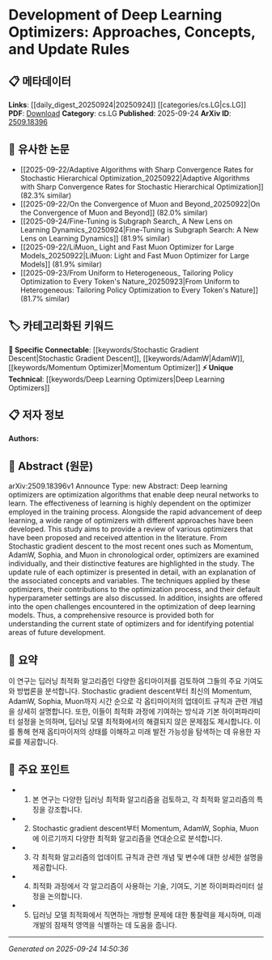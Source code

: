 <!-- KEYWORD_LINKING_METADATA:
{
  "processed_timestamp": "2025-09-24T14:50:36.426929",
  "vocabulary_version": "1.0",
  "selected_keywords": [
    "Deep Learning Optimizers",
    "Stochastic Gradient Descent",
    "AdamW",
    "Momentum Optimizer"
  ],
  "rejected_keywords": [],
  "similarity_scores": {
    "Deep Learning Optimizers": 0.78,
    "Stochastic Gradient Descent": 0.82,
    "AdamW": 0.8,
    "Momentum Optimizer": 0.79
  },
  "extraction_method": "AI_prompt_based",
  "budget_applied": true,
  "candidates_json": {
    "candidates": [
      {
        "surface": "Deep Learning Optimizers",
        "canonical": "Deep Learning Optimizers",
        "aliases": [
          "Optimization Algorithms for Deep Learning"
        ],
        "category": "unique_technical",
        "rationale": "This term encapsulates the focus of the paper and connects to various optimization techniques in deep learning.",
        "novelty_score": 0.65,
        "connectivity_score": 0.75,
        "specificity_score": 0.8,
        "link_intent_score": 0.78
      },
      {
        "surface": "Stochastic Gradient Descent",
        "canonical": "Stochastic Gradient Descent",
        "aliases": [
          "SGD"
        ],
        "category": "specific_connectable",
        "rationale": "A foundational optimization algorithm widely used in deep learning, facilitating connections to other optimization methods.",
        "novelty_score": 0.4,
        "connectivity_score": 0.85,
        "specificity_score": 0.7,
        "link_intent_score": 0.82
      },
      {
        "surface": "AdamW",
        "canonical": "AdamW",
        "aliases": [
          "Adam with Weight Decay"
        ],
        "category": "specific_connectable",
        "rationale": "A popular variant of the Adam optimizer, relevant for discussions on regularization in deep learning.",
        "novelty_score": 0.55,
        "connectivity_score": 0.78,
        "specificity_score": 0.72,
        "link_intent_score": 0.8
      },
      {
        "surface": "Momentum",
        "canonical": "Momentum Optimizer",
        "aliases": [
          "Momentum"
        ],
        "category": "specific_connectable",
        "rationale": "A key concept in optimization that enhances convergence speed, linking to various optimizer discussions.",
        "novelty_score": 0.45,
        "connectivity_score": 0.83,
        "specificity_score": 0.68,
        "link_intent_score": 0.79
      }
    ],
    "ban_list_suggestions": [
      "Update Rule",
      "Hyperparameter Settings"
    ]
  },
  "decisions": [
    {
      "candidate_surface": "Deep Learning Optimizers",
      "resolved_canonical": "Deep Learning Optimizers",
      "decision": "linked",
      "scores": {
        "novelty": 0.65,
        "connectivity": 0.75,
        "specificity": 0.8,
        "link_intent": 0.78
      }
    },
    {
      "candidate_surface": "Stochastic Gradient Descent",
      "resolved_canonical": "Stochastic Gradient Descent",
      "decision": "linked",
      "scores": {
        "novelty": 0.4,
        "connectivity": 0.85,
        "specificity": 0.7,
        "link_intent": 0.82
      }
    },
    {
      "candidate_surface": "AdamW",
      "resolved_canonical": "AdamW",
      "decision": "linked",
      "scores": {
        "novelty": 0.55,
        "connectivity": 0.78,
        "specificity": 0.72,
        "link_intent": 0.8
      }
    },
    {
      "candidate_surface": "Momentum",
      "resolved_canonical": "Momentum Optimizer",
      "decision": "linked",
      "scores": {
        "novelty": 0.45,
        "connectivity": 0.83,
        "specificity": 0.68,
        "link_intent": 0.79
      }
    }
  ]
}
-->

# Development of Deep Learning Optimizers: Approaches, Concepts, and Update Rules

## 📋 메타데이터

**Links**: [[daily_digest_20250924|20250924]] [[categories/cs.LG|cs.LG]]
**PDF**: [Download](https://arxiv.org/pdf/2509.18396.pdf)
**Category**: cs.LG
**Published**: 2025-09-24
**ArXiv ID**: [2509.18396](https://arxiv.org/abs/2509.18396)

## 🔗 유사한 논문
- [[2025-09-22/Adaptive Algorithms with Sharp Convergence Rates for Stochastic Hierarchical Optimization_20250922|Adaptive Algorithms with Sharp Convergence Rates for Stochastic Hierarchical Optimization]] (82.3% similar)
- [[2025-09-22/On the Convergence of Muon and Beyond_20250922|On the Convergence of Muon and Beyond]] (82.0% similar)
- [[2025-09-24/Fine-Tuning is Subgraph Search_ A New Lens on Learning Dynamics_20250924|Fine-Tuning is Subgraph Search: A New Lens on Learning Dynamics]] (81.9% similar)
- [[2025-09-22/LiMuon_ Light and Fast Muon Optimizer for Large Models_20250922|LiMuon: Light and Fast Muon Optimizer for Large Models]] (81.9% similar)
- [[2025-09-23/From Uniform to Heterogeneous_ Tailoring Policy Optimization to Every Token's Nature_20250923|From Uniform to Heterogeneous: Tailoring Policy Optimization to Every Token's Nature]] (81.7% similar)

## 🏷️ 카테고리화된 키워드
**🔗 Specific Connectable**: [[keywords/Stochastic Gradient Descent|Stochastic Gradient Descent]], [[keywords/AdamW|AdamW]], [[keywords/Momentum Optimizer|Momentum Optimizer]]
**⚡ Unique Technical**: [[keywords/Deep Learning Optimizers|Deep Learning Optimizers]]

## 📋 저자 정보

**Authors:** 

## 📄 Abstract (원문)

arXiv:2509.18396v1 Announce Type: new 
Abstract: Deep learning optimizers are optimization algorithms that enable deep neural networks to learn. The effectiveness of learning is highly dependent on the optimizer employed in the training process. Alongside the rapid advancement of deep learning, a wide range of optimizers with different approaches have been developed. This study aims to provide a review of various optimizers that have been proposed and received attention in the literature. From Stochastic gradient descent to the most recent ones such as Momentum, AdamW, Sophia, and Muon in chronological order, optimizers are examined individually, and their distinctive features are highlighted in the study. The update rule of each optimizer is presented in detail, with an explanation of the associated concepts and variables. The techniques applied by these optimizers, their contributions to the optimization process, and their default hyperparameter settings are also discussed. In addition, insights are offered into the open challenges encountered in the optimization of deep learning models. Thus, a comprehensive resource is provided both for understanding the current state of optimizers and for identifying potential areas of future development.

## 📝 요약

이 연구는 딥러닝 최적화 알고리즘인 다양한 옵티마이저를 검토하여 그들의 주요 기여도와 방법론을 분석합니다. Stochastic gradient descent부터 최신의 Momentum, AdamW, Sophia, Muon까지 시간 순으로 각 옵티마이저의 업데이트 규칙과 관련 개념을 상세히 설명합니다. 또한, 이들이 최적화 과정에 기여하는 방식과 기본 하이퍼파라미터 설정을 논의하며, 딥러닝 모델 최적화에서의 해결되지 않은 문제점도 제시합니다. 이를 통해 현재 옵티마이저의 상태를 이해하고 미래 발전 가능성을 탐색하는 데 유용한 자료를 제공합니다.

## 🎯 주요 포인트

- 1. 본 연구는 다양한 딥러닝 최적화 알고리즘을 검토하고, 각 최적화 알고리즘의 특징을 강조합니다.
- 2. Stochastic gradient descent부터 Momentum, AdamW, Sophia, Muon에 이르기까지 다양한 최적화 알고리즘을 연대순으로 분석합니다.
- 3. 각 최적화 알고리즘의 업데이트 규칙과 관련 개념 및 변수에 대한 상세한 설명을 제공합니다.
- 4. 최적화 과정에서 각 알고리즘이 사용하는 기술, 기여도, 기본 하이퍼파라미터 설정을 논의합니다.
- 5. 딥러닝 모델 최적화에서 직면하는 개방형 문제에 대한 통찰력을 제시하며, 미래 개발의 잠재적 영역을 식별하는 데 도움을 줍니다.


---

*Generated on 2025-09-24 14:50:36*